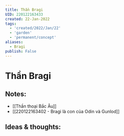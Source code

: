 ```yaml
---
title: Thần Bragi
UID: 220122163433
created: 22-Jan-2022
tags:
  - 'created/2022/Jan/22'
  - 'garden'
  - 'permanent/concept'
aliases:
  - Bragi
publish: False
---
```

# Thần Bragi

## Notes:
- [[Thần thoại Bắc Âu]]
- [[220122163402 - Bragi là con của Odin và Gunlod]]

## Ideas & thoughts:


